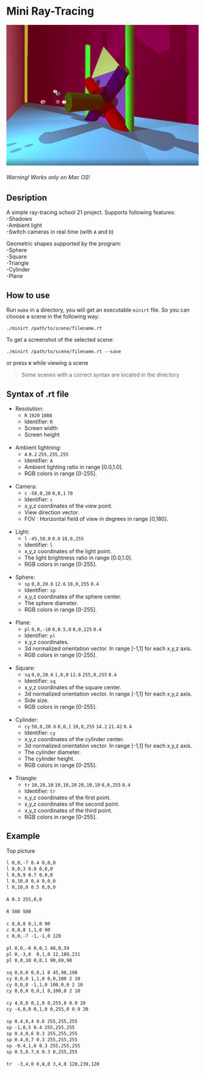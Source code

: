 # Mini Ray-Tracing
![alt text](https://github.com/SiberiaMan/Images/blob/master/minirt/Screenshot%20from%202021-08-27%2012-41-08.png)
###### Warning! Works only on Mac OS!
## Desription
A simple ray-tracing school 21 project. Supports following features:  
-Shadows  
-Ambient light   
-Switch cameras in real time (with `A` and `D`)

Geometric shapes supported by the program:  
-Sphere  
-Square  
-Triangle  
-Cylinder  
-Plane  

## How to use
Run `make` in a directory, you will get an executable `minirt` file. So you can choose a scene in the following way:  
```
./minirt /path/to/scene/filename.rt
```
To get a screenshot of the selected scene:  
```
./minirt /path/to/scene/filename.rt --save
```
or press `W` while viewing a scene  
> Some scenes with a correct syntax are located in the directory
## Syntax of .rt file
+ Resolution:
  + `R` `1920` `1080`
  + Identifier: `R`
  + Screen width
  + Screen height
</br></br>
+ Ambient lightning:
  + `A` `0.2` `255,255,255`
  + Identifier: `A`
  + Ambient lighting ratio in range [0.0,1.0].
  + RGB colors in range [0-255].
</br></br>
+ Camera:
  + `c` `-50,0,20` `0,0,1` `70`
  + Identifier: `c`
  + x,y,z coordinates of the view point.
  + View direction vector.
  + FOV : Horizontal field of view in degrees in range [0,180].
</br></br>
+ Light:
  + `l` `-45,50,0` `0.6` `10,0,255`
   + Identifier: `l`
   + x,y,z coordinates of the light point.
   + The light brightness ratio in range [0.0,1.0].
   + RGB colors in range [0-255].
</br></br>
+ Sphere:
  + `sp` `0,0,20.6` `12.6` `10,0,255` `0.4`
  + Identifier: `sp`
  + x,y,z coordinates of the sphere center.
  + The sphere diameter.
  + RGB colors in range [0-255].
</br></br>
+ Plane:
  + `pl` `0,0,-10` `0,0.5,0` `0,0,225` `0.4`
  + Identifier: `pl`
  + x,y,z coordinates.
  + 3d normalized orientation vector. In range [-1,1] for each x,y,z axis.
  + RGB colors in range [0-255].
</br></br>
+ Square:
  + `sq` `0,0,20.6` `1,0,0` `12.6` `255,0,255` `0.4`
  + Identifier: `sq`
  + x,y,z coordinates of the square center.
  + 3d normalized orientation vector. In range [-1,1] for each x,y,z axis.
  + Side size.
  + RGB colors in range [0-255].
</br></br>
+ Cylinder:
  + `cy` `50,0,20.6` `0,0,1` `10,0,255` `14.2` `21.42` `0.4`
  + Identifier: `cy`
  + x,y,z coordinates of the cylinder center.
  + 3d normalized orientation vector. In range [-1,1] for each x,y,z axis.
  + The cylinder diameter.
  + The cylinder height.
  + RGB colors in range [0-255].
</br></br>
+ Triangle:
  + `tr` `10,20,10` `10,10,20` `20,10,10` `0,0,255` `0.4`
  + Identifier: `tr`
  + x,y,z coordinates of the first point.
  + x,y,z coordinates of the second point.
  + x,y,z coordinates of the third point.
  + RGB colors in range [0-255].
## Example  
Top picture  
```
l 0,0,-7 0.4 0,0,0  
l 0,0,3 0.8 0,0,0  
l 0,0,9 0.7 0,0,0  
l 0,10,0 0,4 0,0,0  
l 0,10,0 0.5 0,0,0  

A 0.3 255,0,0  
  
R 500 500  
  
c 8,0,8 0,1,0 90  
c 0,0,8 1,1,0 90  
c 0,0,-7 -1,-1,0 120  
  
pl 0,0,-8 0,0,1 48,0,59  
pl 0,-3,0  0,1,0 12,189,231  
pl 0,0,10 0,0,1 90,69,90  
  
sq 0,0,0 0,0,1 8 45,98,198  
cy 0,0,0 1,1,0 0,0,100 2 10  
cy 0,0,0 -1,1,0 100,0,0 2 10  
cy 0,0,0 0,0,1 0,100,0 2 10  
  
cy 4,0,0 0,1,0 0,255,0 0.9 20  
cy -4,0,0 0,1,0 0,255,0 0.9 20  
  
sp 0.4,0,4 0.6 255,255,255  
sp -1,0,5 0.4 255,255,255  
sp 0.4,0,6 0.3 255,255,255  
sp 0.4,0,7 0.3 255,255,255  
sp -0.4,1,6 0.3 255,255,255  
sp 0.5,0.7,6 0.3 0,255,255  
  
tr  -3,4,0 0,8,0 3,4,0 120,230,120  
```
